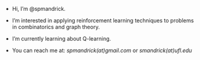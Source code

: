 - Hi, I’m @spmandrick.
- I’m interested in applying reinforcement learning techniques to problems in combinatorics and graph theory.
- I’m currently learning about Q-learning.

- You can reach me at: _spmandrick(at)gmail.com_ or _smandrick(at)ufl.edu_

<!---
spmandrick/spmandrick is a ✨ special ✨ repository because its `README.md` (this file) appears on your GitHub profile.
You can click the Preview link to take a look at your changes.
--->
